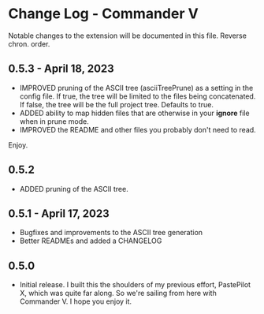 # Change Log - Commander V

Notable changes to the extension will be documented in this file. Reverse chron. order.

## 0.5.3 - April 18, 2023

- IMPROVED pruning of the ASCII tree (asciiTreePrune) as a setting in the config file. If true, the tree will be limited to the files being concatenated. If false, the tree will be the full project tree. Defaults to true.
- ADDED ability to map hidden files that are otherwise in your **ignore** file when in prune mode.
- IMPROVED the README and other files you probably don't need to read.

Enjoy.

## 0.5.2

- ADDED pruning of the ASCII tree.

## 0.5.1 - April 17, 2023

- Bugfixes and improvements to the ASCII tree generation
- Better READMEs and added a CHANGELOG

## 0.5.0

- Initial release. I built this the shoulders of my previous effort, PastePilot X, which was quite far along. So we're sailing from here with Commander V. I hope you enjoy it.
